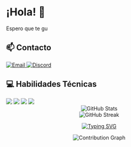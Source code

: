 # ¡Hola! 👋

Espero que te gu

## 📫 Contacto

<div align="left">
  <a href="mailto:sanncheezdev@gmail.com">
    <img src="https://img.shields.io/badge/Email-sanncheezdev%40gmail.com-blue?style=for-the-badge&logo=gmail" alt="Email" />
  </a>
  <a href="https://discord.com/users/sanncheez">
    <img src="https://img.shields.io/badge/Discord-sanncheez-7289DA?style=for-the-badge&logo=discord" alt="Discord" />
  </a>
</div>

## 💻 Habilidades Técnicas

<div align="left">
  <img src="https://img.shields.io/badge/JavaScript-31.53%25-F7DF1E?style=for-the-badge&logo=javascript&logoColor=black" />
  <img src="https://img.shields.io/badge/CSS-23.66%25-1572B6?style=for-the-badge&logo=css3&logoColor=white" />
  <img src="https://img.shields.io/badge/Lua-28.55%25-2C2D72?style=for-the-badge&logo=lua&logoColor=white" />
  <img src="https://img.shields.io/badge/HTML-16.25%25-E34F26?style=for-the-badge&logo=html5&logoColor=white" />
</div>

<!-- GitHub Stats with animations -->
<div align="center">
  <img src="https://github-readme-stats.vercel.app/api?username=SannCheezDev&show_icons=true&theme=radical&count_private=true&hide_border=true" alt="GitHub Stats" />
</div>

<div align="center">
  <img src="https://github-readme-streak-stats.herokuapp.com/?user=SannCheezDev&theme=radical&hide_border=true" alt="GitHub Streak" />
</div>

<!-- Animated typing effect -->
<p align="center">
  <a href="https://git.io/typing-svg">
    <img src="https://readme-typing-svg.herokuapp.com?font=Fira+Code&pause=1000&color=F7F7F7&center=true&vCenter=true&width=435&lines=Desarrollador+Full+Stack;Apasionado+por+la+tecnología;Siempre+aprendiendo+algo+nuevo" alt="Typing SVG" />
  </a>
</p>

<!-- Activity graph -->
<div align="center">
  <img src="https://activity-graph.herokuapp.com/graph?username=SannCheezDev&theme=react-dark&hide_border=true" alt="Contribution Graph" />
</div>
